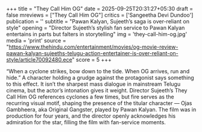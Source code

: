 +++
title = "They Call Him OG"
date = 2025-09-25T20:31:27+05:30
draft = false
mreviews = ["They Call Him OG"]
critics = ['Sangeetha Devi Dundoo']
publication = ''
subtitle = "Pawan Kalyan, Sujeeth’s saga is over-reliant on style"
opening = "Director Sujeeth’s stylish fan service to Pawan Kalyan entertains in parts but falters in storytelling"
img = 'they-call-him-og.jpg'
media = 'print'
source = "https://www.thehindu.com/entertainment/movies/og-movie-review-pawan-kalyan-sujeeths-telugu-action-entertainer-is-over-reliant-on-style/article70092480.ece"
score = 5
+++

“When a cyclone strikes, bow down to the tide. When OG arrives, run and hide.” A character holding a grudge against the protagonist says something to this effect. It isn’t the sharpest mass dialogue in mainstream Telugu cinema, but the actor’s intonation gives it weight. Director Sujeeth’s They Call Him OG references cyclones a few times, but fire serves as the recurring visual motif, shaping the presence of the titular character — Ojas Gambheera, aka Original Gangster, played by Pawan Kalyan. The film was in production for four years, and the director openly acknowledges his admiration for the star, filling the film with fan-service moments.
